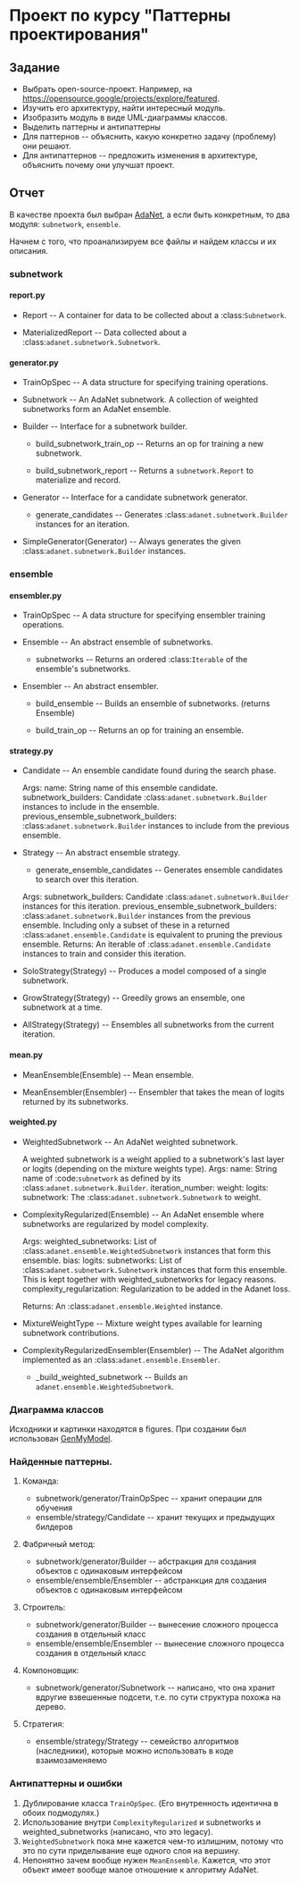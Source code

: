 # Проект по курсу "Паттерны проектирования"

## Задание

* Выбрать open-source-проект. Например, на https://opensource.google/projects/explore/featured.
* Изучить его архитектуру, найти интересный модуль.
* Изобразить модуль в виде UML-диаграммы классов.
* Выделить паттерны и антипаттерны
* Для паттернов -- объяснить, какую конкретно задачу (проблему) они решают.
* Для антипаттернов -- предложить изменения в архитектуре, объяснить почему они улучшат проект.

## Отчет

В качестве проекта был выбран [AdaNet](https://github.com/tensorflow/adanet), а если быть конкретным, то два модуля: `subnetwork`, `ensemble`.

Начнем с того, что проанализируем все файлы и найдем классы и их описания.

### subnetwork

#### report.py

* Report -- A container for data to be collected about a :class:`Subnetwork`.

* MaterializedReport -- Data collected about a :class:`adanet.subnetwork.Subnetwork`.

#### generator.py

* TrainOpSpec -- A data structure for specifying training operations.

* Subnetwork -- An AdaNet subnetwork. A collection of weighted subnetworks form an AdaNet ensemble.

* Builder -- Interface for a subnetwork builder.

    * build_subnetwork_train_op -- Returns an op for training a new subnetwork.

    * build_subnetwork_report -- Returns a `subnetwork.Report` to materialize and record.

* Generator -- Interface for a candidate subnetwork generator.

    * generate_candidates -- Generates :class:`adanet.subnetwork.Builder` instances for an iteration.

* SimpleGenerator(Generator) -- Always generates the given :class:`adanet.subnetwork.Builder` instances.

### ensemble

#### ensembler.py

* TrainOpSpec -- A data structure for specifying ensembler training operations.

* Ensemble -- An abstract ensemble of subnetworks.

    * subnetworks -- Returns an ordered :class:`Iterable` of the ensemble's subnetworks.

* Ensembler -- An abstract ensembler.

    * build_ensemble -- Builds an ensemble of subnetworks. (returns Ensemble)

    * build_train_op -- Returns an op for training an ensemble.

#### strategy.py

* Candidate -- An ensemble candidate found during the search phase.
    
  Args:
    name: String name of this ensemble candidate.
    subnetwork_builders: Candidate :class:`adanet.subnetwork.Builder` instances to include in the ensemble.
    previous_ensemble_subnetwork_builders: :class:`adanet.subnetwork.Builder` instances to include from the previous ensemble.

* Strategy -- An abstract ensemble strategy.

    * generate_ensemble_candidates -- Generates ensemble candidates to search over this iteration.

    Args:
      subnetwork_builders: Candidate :class:`adanet.subnetwork.Builder` instances for this iteration.
      previous_ensemble_subnetwork_builders: :class:`adanet.subnetwork.Builder` instances from the previous ensemble. Including only a subset of these in a returned :class:`adanet.ensemble.Candidate` is equivalent to
        pruning the previous ensemble.
    Returns:
      An iterable of :class:`adanet.ensemble.Candidate` instances to train and consider this iteration.

* SoloStrategy(Strategy) -- Produces a model composed of a single subnetwork.

* GrowStrategy(Strategy) -- Greedily grows an ensemble, one subnetwork at a time.

* AllStrategy(Strategy) -- Ensembles all subnetworks from the current iteration.


#### mean.py

* MeanEnsemble(Ensemble) -- Mean ensemble.

* MeanEnsembler(Ensembler) -- Ensembler that takes the mean of logits returned by its subnetworks.

#### weighted.py

* WeightedSubnetwork -- An AdaNet weighted subnetwork.

  A weighted subnetwork is a weight applied to a subnetwork's last layer or logits (depending on the mixture weights type).
  Args:
    name: String name of :code:`subnetwork` as defined by its :class:`adanet.subnetwork.Builder`.
    iteration_number: 
    weight: 
    logits:
    subnetwork: The :class:`adanet.subnetwork.Subnetwork` to weight.

* ComplexityRegularized(Ensemble) -- An AdaNet ensemble where subnetworks are regularized by model complexity.

  Args:
    weighted_subnetworks: List of :class:`adanet.ensemble.WeightedSubnetwork` instances that form this ensemble. 
    bias: 
    logits: 
    subnetworks: List of :class:`adanet.subnetwork.Subnetwork` instances that form this ensemble. This is kept together with weighted_subnetworks for legacy reasons.
    complexity_regularization: Regularization to be added in the Adanet loss.

  Returns:
    An :class:`adanet.ensemble.Weighted` instance.

* MixtureWeightType -- Mixture weight types available for learning subnetwork contributions.

* ComplexityRegularizedEnsembler(Ensembler) -- The AdaNet algorithm implemented as an :class:`adanet.ensemble.Ensembler`.
    
    *  \_build_weighted_subnetwork -- Builds an `adanet.ensemble.WeightedSubnetwork`.


### Диаграмма классов

Исходники и картинки находятся в figures. При создании был использован [GenMyModel](https://app.genmymodel.com).


### Найденные паттерны.
1. Команда:
    * subnetwork/generator/TrainOpSpec -- хранит операции для обучения
    * ensemble/strategy/Candidate -- хранит текущих и предыдущих билдеров

2. Фабричный метод:
    * subnetwork/generator/Builder -- абстракция для создания объектов с одинаковым интерфейсом
    * ensemble/ensemble/Ensembler -- абстранкция для создания объектов с одинаковым интерфейсом

3. Строитель:
    * subnetwork/generator/Builder -- вынесение сложного процесса создания в отдельный класс
    * ensemble/ensemble/Ensembler -- вынесение сложного процесса создания в отдельный класс

4. Компоновщик:
    * subnetwork/generator/Subnetwork -- написано, что она хранит вдругие взвешенные подсети, т.е. по сути структура похожа на дерево.

5. Стратегия:
    * ensemble/strategy/Strategy -- семейство алгоритмов (наследники), которые можно использовать в коде взаимозаменяемо


### Антипаттерны и ошибки

1. Дублирование класса `TrainOpSpec`. (Его внутренность идентична в обоих подмодулях.)
2. Использование внутри `ComplexityRegularized` и subnetworks и weighted_subnetworks (написано, что это legacy).
3. `WeightedSubnetwork` пока мне кажется чем-то излишним, потому что это по сути приделывание еще одного слоя на вершину.
4. Непонятно зачем вообще нужен `MeanEnsemble`. Кажется, что этот объект имеет вообще малое отношение к алгоритму AdaNet.
